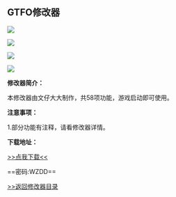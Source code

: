 ## GTFO修改器

![](/images/GTFO1.png)

![](/images/GTFO2.png)

![](/images/GTFO3.png)

![](/images/GTFO4.png)

**修改器简介：**

本修改器由文仔大大制作，共58项功能，游戏启动即可使用。

**注意事项：**

1.部分功能有注释，请看修改器详情。

**下载地址：**

[>>点我下载<<](https://rcspojie.lanzouu.com/b029owojg)

==密码:WZDD==



[>>返回修改器目录](/GameTrainer/README)